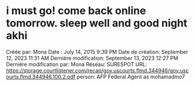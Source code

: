 # i must go! come back online tomorrow. sleep well and good night akhi

Créée par: Mona
Date : July 14, 2015 9:39 PM
Date de création: September 12, 2023 11:31 AM
Dernière modification: September 13, 2023 12:27 PM
Dernière modification par: Mona
Réseau: SURESPOT
URL: https://storage.courtlistener.com/recap/gov.uscourts.flmd.344946/gov.uscourts.flmd.344946.100.2.pdf
person: AFP Federal Agent as mohamadmo7